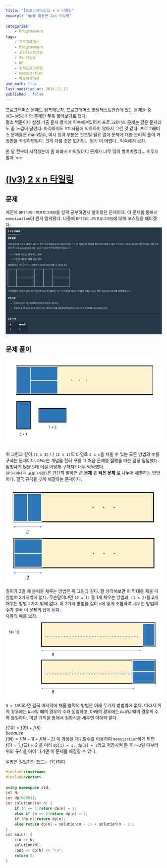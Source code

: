 ```yaml
---
title: "[프로그래머스]2 x n 타일링"
excerpt: "dp를 활용한 2xn 타일링"

categories:
    - Programmers
tags:
    - 프로그래머스
    - Programmers
    - 코딩테스트연습
    - 2xn타일링
    - DP
    - 동적프로그래밍
    - memoization
    - 메모이제이션  
use_math: true
last_modified_at: 2019-11-12
published : false
---  
```

프로그래머스 문제도 정복해보자. 프로그래머스 코딩테스트연습에 있는 문제들 중 lv3~lv5까지의 문제만 쭈욱 풀어보기로 했다.  
평소 백준이나 삼성 기출 문제 형식에 익숙해져있어서 프로그래머스 문제는 같은 문제라도 좀 느낌이 달랐다. 아직까지도 `STL`사용에 익숙하지 않아서 그런 것 같다. 프로그래머스 문제들은 main함수, 예시 입력 부분은 건드릴 필요 없이 문제에 대한 논리적 풀이 과정만을 작성하면된다. 크게 다를 것은 없지만... 뭔가 더 어렵다.. 익숙해져 보자.  
  
한 달 전부터 시작했는데 좀 바빠서 미뤄뒀더니 문제가 너무 많이 쌓여버렸다... 미루지말자 ㅠㅜ  
  
# [(lv3) 2 x n 타일링](https://programmers.co.kr/learn/courses/30/lessons/12900)   

  
## 문제
예전에 `DP(다이나믹프로그래밍`를 살짝 공부하면서 풀어봤던 문제이다. 이 문제를 통해서 `memoization`이 뭔지 알게됐다. 나중에 `DP(다이나믹프로그래밍`에 대해 포스팅을 해야겠다.  
[![](/assets/Programmers/2019-11-12-Programmers-2xn-tiling-img01.png)](/assets/Programmers/2019-11-12-Programmers-2xn-tiling-img01.png)  
  
## 문제 풀이  
[![](/assets/Programmers/2019-11-12-Programmers-2xn-tiling-img02.png)](/assets/Programmers/2019-11-12-Programmers-2xn-tiling-img02.png)
  
위 그림과 같이 `(1 x 2)` 나 `(2 x 1)`의 타일로 `2 x n`을 채울 수 있는 모든 방법의 수를 구하는 문제이다. `DP`라는 개념을 전혀 모를 때 처음 문제를 접했을 때는 엄청 답답했다. 엄청나게 많을건데 이걸 어떻게 구하지? 너무 막막했다.  
`DP(다이나믹 프로그래밍)`은 간단히 말하면 __큰 문제__ 를 __작은 문제__ 로 나누어 해결하는 방법이다. 결국 규칙을 찾아 해결하는 문제이다.  
  
[![](/assets/Programmers/2019-11-12-Programmers-2xn-tiling-img03.png)](/assets/Programmers/2019-11-12-Programmers-2xn-tiling-img03.png)   
길이가 2일 때 블럭을 채우는 방법은 위 그림과 같다. 잘 생각해보면 이 막대를 채울 때 방법이 2가지밖에 없다. 무슨말이냐면 `(2 x 1)` 를 1개 채우는 방법과, `(1 x 2)`를 2개 채우는 방법 2가지 밖에 없다. 이 2가지 방법을 길이 `n`에 맞게 조합하여 세우는 방법의 수가 결국 이 문제의 답이 된다.  
다음의 예를 보자.  
[![](/assets/Programmers/2019-11-12-Programmers-2xn-tiling-img04.png)](/assets/Programmers/2019-11-12-Programmers-2xn-tiling-img04.png)  
`N = 10`이라면 결국 마지막에 채울 블럭의 방법은 아래 두가지 방법밖에 없다. 따라서 위의 경우에는 `N=9`일 때의 경우의 수와 동일하고, 아래의 경우에는 `N=8`일 때의 경우의 수와 동일하다. 이런 규칙을 통해서 점화식을 세우면
아래와 같다.  

$f(10) = f(9) + f(8)$  
$because$  
$f(N) = f(N-1) + f(N-2)$ 
이 과정을 재귀함수를 이용하여 `memoization`하게 되면   
$f(1) = 1, f(2) = 2$ 를 미리 `dp[1] = 1, dp[2] = 2`라고 저장시켜 둔 후 `n=3`일 때부터 위의 규칙을 이어 나가면 이 문제를 해결할 수 있다.  
  

설명은 길었지만 코드는 간단하다.  
```cpp
#include<iostream>
#include<vector>

using namespace std;
int N;
int dp[60001];
int solution(int n) {
	if (n == 1)return dp[n] = 1;
	else if (n == 2)return dp[n] = 2;
	if (dp[n])return dp[n];
	else return dp[n] = solution(n - 1) + solution(n - 2);
}
int main() {
	cin >> N;
	solution(N);
	cout << dp[N] << "\n";
	return 0;
}
```
